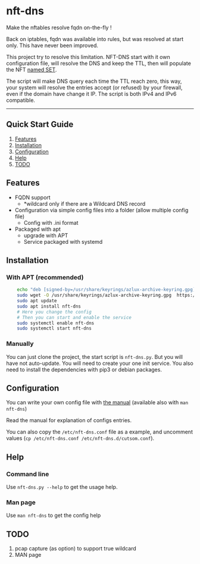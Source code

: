 # nft-dns
Make the nftables resolve fqdn on-the-fly !

Back on iptables, fqdn was available into rules, but was resolved at start only. This have never been improved.

This project try to resolve this limitation.
NFT-DNS start with it own configuration file, will resolve the DNS and keep the TTL, then will populate the NFT [named SET](https://wiki.nftables.org/wiki-nftables/index.php/Sets#Named_sets_specifications).

The script will make DNS query each time the TTL reach zero, this way, your system will resolve the entries accept (or refused) by your firewall, even if the domain have change it IP.
The script is both IPv4 and IPv6 compatible.

-----
## Quick Start Guide
1. [Features](#features)
2. [Installation](#installation)
3. [Configuration](#configuration)
4. [Help](#help)
5. [TODO](#todo)

## Features
- FQDN support
   - *wildcard only if there are a Wildcard DNS record 
- Configuration via simple config files into a folder (allow multiple config file)
  - Config with .ini format 
- Packaged with apt
  - upgrade with APT 
  - Service packaged with systemd

## Installation
### With APT (recommended)
```bash
    echo "deb [signed-by=/usr/share/keyrings/azlux-archive-keyring.gpg] http://packages.azlux.fr/debian/ bookworm main" | sudo tee /etc/apt/sources.list.d/azlux.list
    sudo wget -O /usr/share/keyrings/azlux-archive-keyring.gpg  https://azlux.fr/repo.gpg
    sudo apt update
    sudo apt install nft-dns
    # Here you change the config
    # Then you can start and enable the service
    sudo systemctl enable nft-dns
    sudo systemctl start nft-dns
```

### Manually
You can just clone the project, the start script is `nft-dns.py`. But you will have not auto-update.
You will need to create your one init service.
You also need to install the dependencies with pip3 or debian packages.

## Configuration
You can write your own config file with [the manual](./MANUAL.md) (available also with `man nft-dns`)

Read the manual for explanation of configs entries.

You can also copy the `/etc/nft-dns.conf` file as a example, and uncomment values (`cp /etc/nft-dns.conf /etc/nft-dns.d/cutsom.conf`).

## Help
### Command line
Use `nft-dns.py --help` to get the usage help.

### Man page
Use `man nft-dns` to get the config help

## TODO
1. pcap capture (as option) to support true wildcard
2. MAN page
